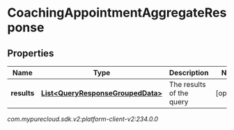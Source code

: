 # CoachingAppointmentAggregateResponse


## Properties

| Name | Type | Description | Notes |
| ------------ | ------------- | ------------- | ------------- |
| **results** | [**List&lt;QueryResponseGroupedData&gt;**](QueryResponseGroupedData) | The results of the query |  [optional] |




_com.mypurecloud.sdk.v2:platform-client-v2:234.0.0_
